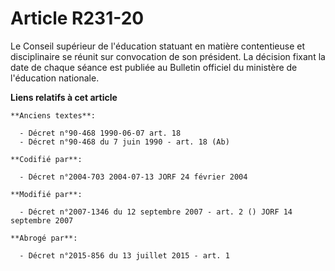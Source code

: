 # Article R231-20

Le Conseil supérieur de l'éducation statuant en matière contentieuse et disciplinaire se réunit sur convocation de son
président. La décision fixant la date de chaque séance est publiée au Bulletin officiel du ministère de l'éducation
nationale.

**Liens relatifs à cet article**

	**Anciens textes**:

	  - Décret n°90-468 1990-06-07 art. 18
	  - Décret n°90-468 du 7 juin 1990 - art. 18 (Ab)

	**Codifié par**:

	  - Décret n°2004-703 2004-07-13 JORF 24 février 2004

	**Modifié par**:

	  - Décret n°2007-1346 du 12 septembre 2007 - art. 2 () JORF 14 septembre 2007

	**Abrogé par**:

	  - Décret n°2015-856 du 13 juillet 2015 - art. 1
